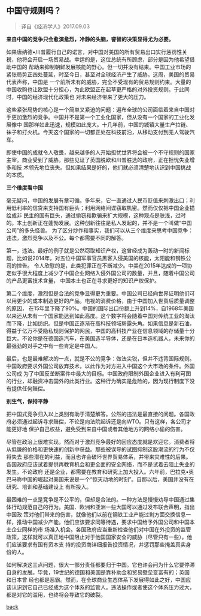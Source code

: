 ## 中国守规则吗？
>译自《经济学人》2017.09.03

**来自中国的竞争只会愈演愈烈，冷静的头脑，睿智的决策显得尤为必要。**

如果唐纳德•川普履行自己的诺言，对中国对美国的所有贸易出口实行惩罚性关税，他将会开启一场贸易战。幸运的是，这位总统有所顾虑，部分是因为他希望借助中国的
帮助来抑制朝鲜发展核能的野心。但一切并没有结束。中国工业市场的紧张局势正四处蔓延，时至今日，甚至对全球经济产生了威胁。这周，美国的贸易代表声称，中国是
一个前所未有的威胁，完全不受现有的贸易规则约束。大量的中国收购也让欧盟十分担心，为此欧盟正在起草更严格的对外投资规则。于此同时，中国的经济现代化政策也
对未来经济带来了更大的压力。

<!-- more -->

这些紧张局势的核心是一个简单又紧迫的问题：遍布全球的公司面临着来自中国对手更加激烈的竞争。中国并不是第一个工业化国家，但从没有一个国家的工业化发展像中
国那样如此迅速，规模如此庞大。十几年前，中国的城镇大量生产拉链、袜子和打火机。今天这个国家的一切都正处在科技前沿，从移动支付到无人驾驶汽车。

即使中国的成就令人敬畏，越来越多的人开始担忧世界将会被一个不守规则的国家主宰。商业受到了威胁。那些见证了英国脱欧和川普胜选的政府，正在担忧失业增多和技
术领先地位丧失。但如果结果是好的，他们就必须清楚地认识到中国挑战的本质。

**三个维度看中国**

毫无疑问，中国的发展有章可循。多年来，它一直通过人民币贬值来刺激出口；利用低利率的信贷来支持国有巨头；利用网络间谍窃取机密。然而仅仅把中国企业描绘成非
民主的国有巨头，通过偷窃和欺骗来扩大规模，这种观点是肤浅，过时的。本土创新正在蓬勃发展。这种创新往往是私人发起的，并不是一个叫做“中国公司”的多头怪兽。
为了区分炒作和事实，我们可以从三个维度来思考中国竞争：违法，激烈竞争以及不公。每个都需要不同的解答。

第一，违法。最好的例子就是公然窃取知识产权，这曾经成为轰动一时的新闻标题，比如说2014年，对五位中国军事官员黑客入侵美国的核能，太阳能和钢铁公司的控告。
令人欣慰的是，此类犯罪正在不断减少。中美在2015年达成的一项协定似乎很大程度上减少了中国企业网络入侵外国公司的数量，并且，随着中国公司的产品更富技术含量，
中国本土也正在寻求更好的知识产权保护。

第二个维度，激烈但是合法的竞争显得更为重要。中国公司已经向世界证明他们可以用更少的成本制造更好的产品。电视的消费价格，由于中国加入世贸后质量调整的原因，
在15年里下降了90%。中国的国际出口份额上升到14%，自1968年美国以来还从未有一个国家能达到如此高度。这个数字将会随着中国对传统工业的淘汰而下降，比如纺织。但是中国正逐渐在高科技领域崭露头角。如果信息是新石油，得益于亿万不受隐私规则保护的网民，中国的高科技产业在信息领域的存储量十分巨大。不论你是在德国造汽车，在美国造半导体，还是在日本造机器人，未来你的最强劲的对手之中有一些肯定是中国人。

最后，也是最难解决的一点，就是不公的竞争：做法尖锐，但并不违背国际规则。中国政府要求外国公司放弃技术，以此作为对方进入中国这个大市场的条件。外国公司成
为了中国反垄断案件中最大的目标。中国政府限制外国企业进入有利可图的行业，却融资冲击国外的此类行业。这种行为确实是危险的，因为现行制度下没有提供任何赔偿。

**别生气，保持平静**

把中国式竞争归入以上类别有助于清楚解答。公然的违法是最直接的问题。各国政府必须通过起诉寻求赔偿，不论是向法院起诉还是向WTO。只有这样，各公司才能更好地
保护自己权益，避免受到来自中国或者其他地方的网络小偷的伤害。

尽管在政治上很难实现，然而对于激烈竞争最好的回应态度就是欢迎它。消费者将从低廉的价格和更快速的创新中获益。那些被误导的试图抑制这股潮流的行为不仅将失去
那些潜在的利益，而且也许会破坏世界贸易体系，并带来灾难性的后果。各国政府应该试着提供再教育机会和更全面的安全网络，而不是试着去阻止失业的发生。不论政府
还是企业，都需要在教育和研究上加大投入。六年前，巴拉克•奥巴马称中国的崛起对美国来说是一个“惊天动地的时刻”。自那以后，美国并没有在研究、培训和基础建设上
有所投入。

最困难的一点是竞争是不公平的，但却是合法的。一种方法是慢慢劝导中国通过集体行动规范自己的行为。美国、欧洲和亚洲一些大国可以通过发布联合声明，指出中国政
策对他们带来的伤害，就像他们以前在钢铁工业产能过剩方面交换信息一样，推动中国减少产能。他们应该要求同等待遇，要求中国给予外国公司和中国本土企业同样的市
场准入机会。各国政府应当重新检查他们对中国在外投资的监管政策，这样就可以真正地中国阻止对于他国国家安全的威胁（尽管只有一些）。他们应该要求有国有资本支
持的投资商详细报告投资情况，并惩罚那些掩盖真实身份的人。

如何解决这三点问题，很大一部分责任都要归于中国。它也许会问为什么它要停滞自身的发展。毕竟，19世纪的德国和美国是靠补助金和贸易壁垒变富有的；英国和日本曾
经也都是恶霸。然而，在全球商业生态体系下发展得如此之好，中国应该认识到它自己已经成为这个体系的监管人。违法操作或者使这个体系压力过大，都是对它的滥用，也终将会导致它的破裂。

[back](./)
